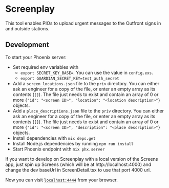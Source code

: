 # Screenplay

This tool enables PIOs to upload urgent messages to the Outfront signs in and outside stations.

## Development

To start your Phoenix server:

- Set required env variables with
  - `export SECRET_KEY_BASE=`. You can use the value in `config.exs`.
  - `export GUARDIAN_SECRET_KEY=test_auth_secret`
- Add a `screen_locations.json` file to the `priv` directory. You can either ask an engineer for a copy of the file, or enter an empty array as its contents (`[]`). The file just needs to exist and contain an array of 0 or more `{"id": "<screen ID>", "location": "<location description>"}` objects.
- Add a `place_descriptions.json` file to the `priv` directory. You can either ask an engineer for a copy of the file, or enter an empty array as its contents (`[]`). The file just needs to exist and contain an array of 0 or more `{"id": "<screen ID>", "description": "<place description>"}` objects.
- Install dependencies with `mix deps.get`
- Install Node.js dependencies by running `npm run install`
- Start Phoenix endpoint with `mix phx.server`

If you want to develop on Screenplay with a local version of the Screens app, just spin up Screens (which will be at http://localhost:4000) and change the dev baseUrl in ScreenDetail.tsx to use that port 4000 url.

Now you can visit [`localhost:4444`](http://localhost:4444) from your browser.
